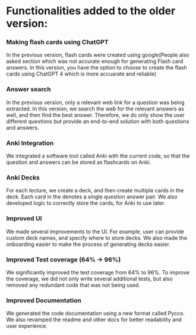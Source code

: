 # Functionalities added to the older version:
### Making flash cards using ChatGPT
In the previous version, flash cards were created using google(People also asked section which was not accurate enough for generating Flash card answers. In this version, you have the option to choose to create the flash cards using ChatGPT 4 which is more accuarate and reliable)


### Answer search
In the previous version, only a relevant web link for a question was being extracted. In this version, we search the web for the relevant answers as well, and then find the best answer. Therefore, we do only show the user different questions but provide an end-to-end solution with both questions and answers.

### Anki Integration
We integrated a software tool called Anki with the current code, so that the question and answers can be stored as flashcards on Anki.

### Anki Decks
For each lecture, we create a deck, and then create multiple cards in the deck. Each card in the denotes a single question answer pair. We also developed logic to correctly store the cards, for Anki to use later.

### Improved UI
We made several improvements to the UI. For example, user can provide custom deck names, and specify where to store decks. We also made the onboarding easier to make the process of generating decks easier.

### Improved Test coverage (64% -> 96%)
We significantly improved the test coverage from 64% to 96%. To improve the coverage, we did not only write several additional tests, but also removed any redundant code that was not being used. 

### Improved Documentation
We generated the code documentation using a new format called Pycco. We also revamped the readme and other docs for better readability and user experience.

 
